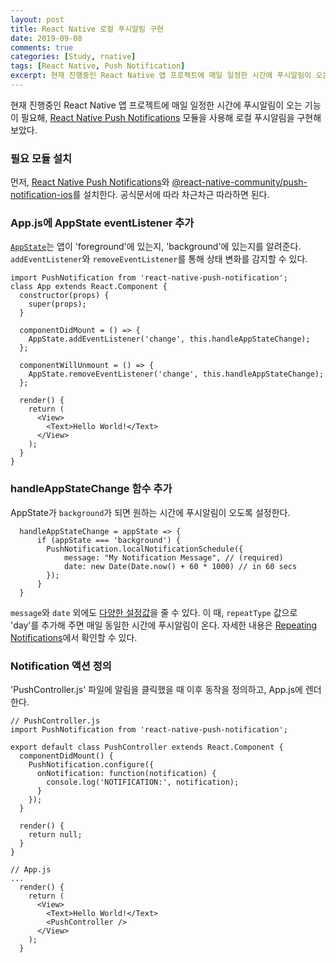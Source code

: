 ```yaml
---
layout: post
title: React Native 로컬 푸시알림 구현
date: 2019-09-08
comments: true
categories: [Study, rnative]
tags: [React Native, Push Notification]
excerpt: 현재 진행중인 React Native 앱 프로젝트에 매일 일정한 시간에 푸시알림이 오는 기능이 필요해, React Native Push Notifications 모듈료 로컬 푸시알림을 구현해 보았다.
---
```


현재 진행중인 React Native 앱 프로젝트에 매일 일정한 시간에 푸시알림이 오는 기능이 필요해, [React Native Push Notifications](https://github.com/zo0r/react-native-push-notification) 모듈을 사용해 로컬 푸시알림을 구현해 보았다.

### 필요 모듈 설치

먼저, [React Native Push Notifications](https://github.com/zo0r/react-native-push-notification)와 [@react-native-community/push-notification-ios](https://github.com/react-native-community/react-native-push-notification-ios)를 설치한다. 공식문서에 따라 차근차근 따라하면 된다.

### App.js에 AppState eventListener 추가

[`AppState`](https://facebook.github.io/react-native/docs/0.40/appstate#docsNav)는 앱이 'foreground'에 있는지, 'background'에 있는지를 알려준다. `addEventListener`와 `removeEventListener`를 통해 상태 변화를 감지할 수 있다.

```react
import PushNotification from 'react-native-push-notification';
class App extends React.Component {
  constructor(props) {
    super(props);
  }

  componentDidMount = () => {
    AppState.addEventListener('change', this.handleAppStateChange);
  };

  componentWillUnmount = () => {
    AppState.removeEventListener('change', this.handleAppStateChange);
  };

  render() {
    return (
      <View>
        <Text>Hello World!</Text>
      </View>
    );
  }
}
```

### handleAppStateChange 함수 추가

AppState가 `background`가 되면 원하는 시간에 푸시알림이 오도록 설정한다.

```react
  handleAppStateChange = appState => {
      if (appState === 'background') {
        PushNotification.localNotificationSchedule({
            message: "My Notification Message", // (required)
            date: new Date(Date.now() + 60 * 1000) // in 60 secs
        });
      }
  }
```

`message`와 `date` 외에도 [다양한 설정값](https://github.com/zo0r/react-native-push-notification#local-notifications)을 줄 수 있다.
이 때, `repeatType` 값으로 'day'를 추가해 주면 매일 동일한 시간에 푸시알림이 온다. 자세한 내용은 [Repeating Notifications](https://www.npmjs.com/package/react-native-push-notification#repeating-notifications)에서 확인할 수 있다.

### Notification 액션 정의

'PushController.js' 파일에 알림을 클릭했을 때 이후 동작을 정의하고, App.js에 렌더한다.

```react
// PushController.js
import PushNotification from 'react-native-push-notification';

export default class PushController extends React.Component {
  componentDidMount() {
    PushNotification.configure({
      onNotification: function(notification) {
        console.log('NOTIFICATION:', notification);
      }
    });
  }

  render() {
    return null;
  }
}

// App.js
...
  render() {
    return (
      <View>
        <Text>Hello World!</Text>
        <PushController />
      </View>
    );
  }
```
